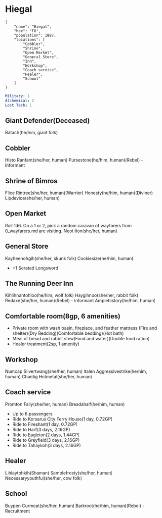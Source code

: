 # Hiegal

```
{
    "name": "Hiegal",
    "hex": "F8",
    "population": 1887,
    "locations": [
        "Cobbler",
        "Shrine",
        "Open Market",
        "General Store",
        "Inn",
        "Workshop",
        "Coach service",
        "Healer",
        "School"
    ]
}
```
```yml
Military: 1
Alchemical: 2
Lost Tech: 1
```

## Giant Defender(Deceased)
Batach(he/him, giant folk)

## Cobbler
Histo Ranfant(she/her, human)
Pursestone(he/him, human)(Rebel) - Informant

## Shrine of Bimros
Flice Rintree(she/her, human)(Warrior)
Honesty(he/him, human)(Diviner)
Lipdevice(she/her, human)

## Open Market
Roll 1d6. On a 1 or 2, pick a random caravan of wayfarers from 0_wayfarers.md are visiting.
Neot Iton(she/her, human)

## General Store
Kayheenohgih(she/her, skunk folk)
Cookiesize(he/him, human)
- +1 Serated Longsword

## The Running Deer Inn
Kihlihnahtohloo(he/him, wolf folk)
Haygihnoo(she/her, rabbit folk)
Redaxe(she/her, human)(Rebel) - Informant
Amplehistory(he/him, human)

## Comfortable room(8gp, 6 amenities)
- Private room with wash basin, fireplace, and feather mattress (Fire and shelter)(Dry Bedding)(Comfortable bedding)(Hot bath)
- Meal of bread and rabbit stew(Food and water)(Double food ration)
- Healer treatment(2sp, 1 amenity)

## Workshop
Numcap Silvertwang(she/her, human)
Italen Aggressivestrike(he/him, human)
Chantig Hotmetal(she/her, human)

## Coach service
Promton Faily(she/her, human)
Breadahalf(he/him, human)

- Up to 6 passengers
- Ride to Korsarus City Ferry House(1 day, 0.72GP)
- Ride to Fireshant(1 day, 0.72GP)
- Ride to Harf(3 days, 2.16GP)
- Ride to Eagleton(2 days, 1.44GP)
- Ride to Greyfield(3 days, 2.16GP)
- Ride to Tahaykoh(3 days, 2.16GP)

## Healer
Lihlaytohkih(Shaman)
Samplefrosty(she/her, human)
Necessaryyouthful(she/her, cow folk)

## School
Buypen Curmeat(she/her, human)
Barkroot(he/him, human)(Rebel) - Recruitment